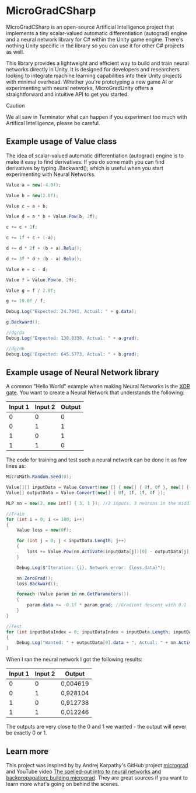 # MicroGradCSharp

MicroGradCSharp is an open-source Artificial Intelligence project that implements a tiny scalar-valued automatic differentiation (autograd) engine and a neural network library for C# within the Unity game engine. There's nothing Unity specific in the library so you can use it for other C# projects as well.  

This library provides a lightweight and efficient way to build and train neural networks directly in Unity. It is designed for developers and researchers looking to integrate machine learning capabilities into their Unity projects with minimal overhead. Whether you're prototyping a new game AI or experimenting with neural networks, MicroGradUnity offers a straightforward and intuitive API to get you started.

> [!CAUTION]
> We all saw in Terminator what can happen if you experiment too much with Artifical Intelligence, please be careful.  


## Example usage of Value class

The idea of scalar-valued automatic differentiation (autograd) engine is to make it easy to find derivatives. If you do some math you can find derivatives by typing .Backward(); which is useful when you start experimenting with Neural Networks.  

```csharp
Value a = new(-4.0f);

Value b = new(2.0f);

Value c = a + b;

Value d = a * b + Value.Pow(b, 3f);

c += c + 1f;

c += 1f + c + (-a);

d += d * 2f + (b + a).Relu();

d += 3f * d + (b - a).Relu();

Value e = c - d;

Value f = Value.Pow(e, 2f);

Value g = f / 2.0f;

g += 10.0f / f;

Debug.Log("Expected: 24.7041, Actual: " + g.data);

g.Backward();

//dg/da
Debug.Log("Expected: 138.8338, Actual: " + a.grad);

//dg/db
Debug.Log("Expected: 645.5773, Actual: " + b.grad);
```


## Example usage of Neural Network library

A common "Hello World" example when making Neural Networks is the [XOR gate](https://en.wikipedia.org/wiki/XOR_gate). You want to create a Neural Network that understands the following:

| Input 1  | Input  2 | Output   |
| ---------| -------- | -------- |
| 0        | 0        | 0        |
| 0        | 1        | 1        |
| 1        | 0        | 1        |
| 1        | 1        | 0        |

The code for training and test such a neural network can be done in as few lines as:

```csharp
MicroMath.Random.Seed(0);

Value[][] inputData = Value.Convert(new [] { new[] { 0f, 0f }, new[] { 0f, 1f }, new[] { 1f, 0f }, new[] { 1f, 1f } });
Value[] outputData = Value.Convert(new[] { 0f, 1f, 1f, 0f });

MLP nn = new(2, new int[] { 3, 1 }); //2 inputs, 3 neurons in the middle layer, 1 output

//Train
for (int i = 0; i <= 100; i++)
{
    Value loss = new(0f);

    for (int j = 0; j < inputData.Length; j++) 
    {
        loss += Value.Pow(nn.Activate(inputData[j])[0] - outputData[j], 2f); //MSE loss function
    }

    Debug.Log($"Iteration: {i}, Network error: {loss.data}");

    nn.ZeroGrad();
    loss.Backward();

    foreach (Value param in nn.GetParameters())
    {
        param.data += -0.1f * param.grad; //Gradient descent with 0.1 learning rate
    }
}

//Test
for (int inputDataIndex = 0; inputDataIndex < inputData.Length; inputDataIndex++)
{
    Debug.Log("Wanted: " + outputData[0].data + ", Actual: " + nn.Activate(inputData[inputDataIndex])[0].data);
}
```

When I ran the neural network I got the following results:

| Input  1 | Input  2 | Output   |
| ---------| -------- | -------- |
| 0        | 0        | 0,004619 |
| 0        | 1        | 0,928104 |
| 1        | 0        | 0,912738 |
| 1        | 1        | 0,012246 |

The outputs are very close to the 0 and 1 we wanted - the output will never be exactly 0 or 1. 


## Learn more

This project was inspired by by Andrej Karpathy's GitHub project [micrograd](https://github.com/karpathy/micrograd) and YouTube video [The spelled-out intro to neural networks and backpropagation: building micrograd](https://www.youtube.com/watch?v=VMj-3S1tku0). They are great sources if you want to learn more what's going on behind the scenes. 

